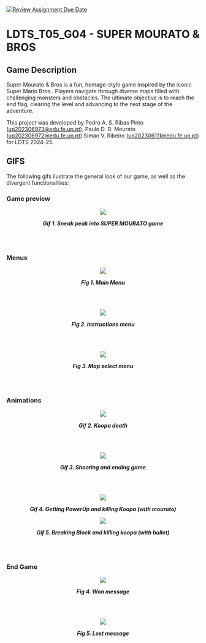 [![Review Assignment Due Date](https://classroom.github.com/assets/deadline-readme-button-22041afd0340ce965d47ae6ef1cefeee28c7c493a6346c4f15d667ab976d596c.svg)](https://classroom.github.com/a/rUa5vdmg)

# LDTS_T05_G04 - SUPER MOURATO & BROS

## Game Description

Super Mourato & Bros is a fun, homage-style game inspired by the iconic Super Mario Bros.. Players navigate through diverse maps filled with challenging monsters and obstacles. The ultimate objective is to reach the end flag, clearing the level and advancing to the next stage of the adventure.

This project was developed by Pedro A. S. Ribas Pinto (up202306973@edu.fe.up.pt), Paulo D. D. Mourato (up202306972@edu.fe.up.pt) Simao V. Ribeiro (up202306111@edu.fe.up.pt) for LDTS 2024-25.

## GIFS

The following gifs ilustrate the general look of our game, as well as the divergent functionalities:
### Game preview

<p align="center" justify="center">
  <img src="docs/gifs/preview.gif"/>
</p>
<p align="center">
  <b><i>Gif 1. Sneak peak into SUPER MOURATO game</i></b>
</p>
<br>
<br />


### Menus

<p align="center" justify="center">
  <img src="docs/images/startMenu.png"/>
</p>
<p align="center">
  <b><i>Fig 1. Main Menu </i></b>
</p>  

<br>
<br />

<p align="center" justify="center">
  <img src="docs/images/instructions.png"/>
</p>
<p align="center">
  <b><i>Fig 2. Instructions menu </i></b>  
</p>  

<br>
<br />

<p align="center" justify="center">
  <img src="docs/images/mapSelectMenu.png"/>
</p>
<p align="center">
  <b><i>Fig 3. Map select menu </i></b>
</p>  

<br>
<br />

### Animations

<p align="center" justify="center">
  <img src="docs/gifs/koopaKill.gif"/>
</p>
<p align="center">
  <b><i>Gif 2. Koopa death</i></b>
</p>

<br>
<br />

<p align="center" justify="center">
  <img src="docs/gifs/endShooting.gif"/>
</p>
<p align="center">
  <b><i>Gif 3. Shooting and ending game </i></b>
</p>

<br>
<br />

<p align="center" justify="center">
  <img src="docs/gifs/getPowerUpAndKillKoopa.gif"/>
</p>
<p align="center">
  <b><i>Gif 4. Getting PowerUp and killing Koopa (with mourato) </i></b>
</p>


<p align="center" justify="center">
  <img src="docs/gifs/killWithBulletBreakBlock.gif"/>
</p>
<p align="center">
  <b><i>Gif 5. Breaking Block and killing koopa (with bullet) </i></b>
</p>

<br>
<br />

### End Game

<p align="center" justify="center">
  <img src="docs/images/winMenu.png"/>
</p>
<p align="center">
  <b><i>Fig 4. Won message</i></b>
</p>

<br>
<br />

<p align="center" justify="center">
  <img src="docs/images/deathMenu.png"/>
</p>
<p align="center">
  <b><i>Fig 5. Lost message</i></b>
</p>
